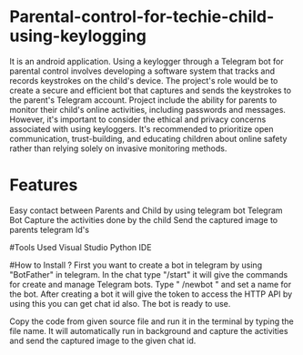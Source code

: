 # Parental-control-for-techie-child-using-keylogging

It is an android application. Using a keylogger through a Telegram bot for parental control involves developing a software system that tracks and records keystrokes on the child's device. The project's role would be to create a secure and efficient bot that captures and sends the keystrokes to the parent's Telegram account. Project include the ability for parents to monitor their child's online activities, including passwords and messages. However, it's important to consider the ethical and privacy concerns associated with using keyloggers. It's recommended to prioritize open communication, trust-building, and educating children about online safety rather than relying solely on invasive monitoring methods.

# Features
Easy contact between Parents and Child by using telegram bot
Telegram Bot
Capture the activities done by the child
Send the captured image to parents telegram Id's

#Tools Used
Visual Studio
Python IDE

#How to Install ?
First you want to create a bot in telegram by using "BotFather" in telegram. In the chat type "/start" it will give the commands for create and manage Telegram bots. Type " /newbot " and set a name for the bot. After creating a bot it will give the token to access the HTTP API by using this you can get chat id also. The bot is ready to use.

Copy the code from given source file and run it in the terminal by typing the file name. It will automatically run in background and capture the activities and send the captured image to the given chat id.
